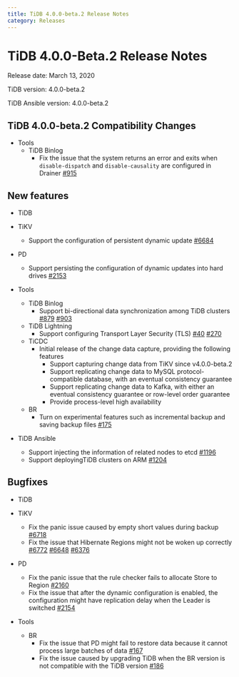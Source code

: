 ```yaml
---
title: TiDB 4.0.0-beta.2 Release Notes
category: Releases
---
```


# TiDB 4.0.0-Beta.2 Release Notes

Release date: March 13, 2020

TiDB version: 4.0.0-beta.2

TiDB Ansible version: 4.0.0-beta.2

## TiDB 4.0.0-beta.2 Compatibility Changes

+ Tools
    - TiDB Binlog
        - Fix the issue that the system returns an error and exits when `disable-dispatch` and `disable-causality` are configured in Drainer [#915](https://github.com/pingcap/tidb-binlog/pull/915)

## New features

+ TiDB

+ TiKV
    - Support the configuration of persistent dynamic update [#6684](https://github.com/tikv/tikv/pull/6684)

+ PD
    - Support persisting the configuration of dynamic updates into hard drives [#2153](https://github.com/pingcap/pd/pull/2153)

+ Tools
    - TiDB Binlog
        - Support bi-directional data synchronization among TiDB clusters [#879](https://github.com/pingcap/tidb-binlog/pull/879)  [#903](https://github.com/pingcap/tidb-binlog/pull/903)
    - TiDB Lightning
        - Support configuring Transport Layer Security (TLS) [#40](https://github.com/tikv/importer/pull/40) [#270](https://github.com/pingcap/tidb-lightning/pull/270)
    - TiCDC
        - Initial release of the change data capture, providing the following features
            - Support capturing change data from TiKV since v4.0.0-beta.2
            - Support replicating change data to MySQL protocol-compatible database, with an eventual consistency guarantee
            - Support replicating change data to Kafka, with either an eventual consistency guarantee or row-level order guarantee
            - Provide process-level high availability
    - BR
        - Turn on experimental features such as incremental backup and saving backup files [#175](https://github.com/pingcap/br/pull/175)

+ TiDB Ansible
    - Support injecting the information of related nodes to etcd [#1196](https://github.com/pingcap/tidb-ansible/pull/1196)
    - Support deployingTiDB clusters on ARM [#1204](https://github.com/pingcap/tidb-ansible/pull/1204)

## Bugfixes

+ TiDB

+ TiKV
    - Fix the panic issue caused by empty short values during backup [#6718](https://github.com/tikv/tikv/pull/6718)
    - Fix the issue that Hibernate Regions might not be woken up correctly [#6772](https://github.com/tikv/tikv/pull/6672) [#6648](https://github.com/tikv/tikv/pull/6648) [#6376](https://github.com/tikv/tikv/pull/6736)

+ PD
    - Fix the panic issue that the rule checker fails to allocate Store to Region [#2160](https://github.com/pingcap/pd/pull/2160)
    - Fix the issue that after the dynamic configuration is enabled, the configuration might have replication delay when the Leader is switched [#2154](https://github.com/pingcap/pd/pull/2154)

+ Tools
    - BR
        - Fix the issue that PD might fail to restore data because it cannot process large batches of data [#167](https://github.com/pingcap/br/pull/167)
        - Fix the issue caused by upgrading TiDB when the BR version is not compatible with the TiDB version [#186]( https://github.com/pingcap/br/pull/186)
